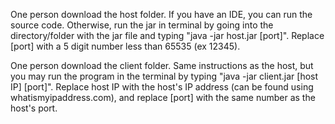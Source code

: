 One person download the host folder. If you have an IDE, you can run the source code. Otherwise, run the jar in terminal by going into the directory/folder with the jar file and typing "java -jar host.jar [port]". Replace [port] with a 5 digit number less than 65535 (ex 12345).

One person download the client folder. Same instructions as the host, but you may run the program in the terminal by typing "java -jar client.jar [host IP] [port]". Replace host IP with the host's IP address (can be found using whatismyipaddress.com), and replace [port] with the same number as the host's port.
